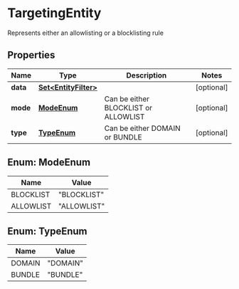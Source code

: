 

# TargetingEntity

Represents either an allowlisting or a blocklisting rule

## Properties

| Name | Type | Description | Notes |
|------------ | ------------- | ------------- | -------------|
|**data** | [**Set&lt;EntityFilter&gt;**](EntityFilter.md) |  |  [optional] |
|**mode** | [**ModeEnum**](#ModeEnum) | Can be either BLOCKLIST or ALLOWLIST |  [optional] |
|**type** | [**TypeEnum**](#TypeEnum) | Can be either DOMAIN or BUNDLE |  [optional] |



## Enum: ModeEnum

| Name | Value |
|---- | -----|
| BLOCKLIST | &quot;BLOCKLIST&quot; |
| ALLOWLIST | &quot;ALLOWLIST&quot; |



## Enum: TypeEnum

| Name | Value |
|---- | -----|
| DOMAIN | &quot;DOMAIN&quot; |
| BUNDLE | &quot;BUNDLE&quot; |



